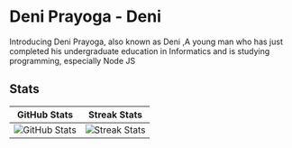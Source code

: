 # Deni Prayoga - Deni

Introducing Deni Prayoga, also known as Deni ,A young man who has just completed his undergraduate education in Informatics and is studying programming, especially Node JS

## Stats

| GitHub Stats                                                                                                                      | Streak Stats                                                                                                                       |
|-----------------------------------------------------------------------------------------------------------------------------------|------------------------------------------------------------------------------------------------------------------------------------|
| ![GitHub Stats](https://github-readme-stats.vercel.app/api/?username=Nagitu&show_icons=true&title_color=FA8B00&icon_color=FA8B00&text_color=FDFDFD&bg_color=151515&locale=en&hide_border=true) | ![Streak Stats](https://github-readme-streak-stats.herokuapp.com?user=Nagitu&theme=dark&hide_border=true) |


